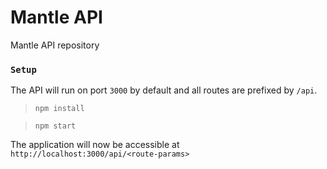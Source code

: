 # Mantle API

Mantle API repository

### `Setup`

The API will run on port `3000` by default and all routes are prefixed by `/api`.

> `npm install`

> `npm start`

The application will now be accessible at `http://localhost:3000/api/<route-params>`